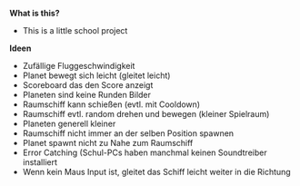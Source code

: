__What is this?__
- This is a little school project

__Ideen__ 
- Zufällige Fluggeschwindigkeit
- Planet bewegt sich leicht (gleitet leicht)
- Scoreboard das den Score anzeigt
- Planeten sind keine Runden Bilder
- Raumschiff kann schießen (evtl. mit Cooldown)
- Raumschiff evtl. random drehen und bewegen (kleiner Spielraum)
- Planeten generell kleiner
- Raumschiff nicht immer an der selben Position spawnen
- Planet spawnt nicht zu Nahe zum Raumschiff
- Error Catching (Schul-PCs haben manchmal keinen Soundtreiber installiert
- Wenn kein Maus Input ist, gleitet das Schiff leicht weiter in die Richtung 
